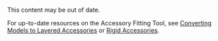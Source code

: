 This content may be out of date. 

For up-to-date resources on the Accessory Fitting Tool, see [Converting Models to Layered Accessories](https://create.roblox.com/docs/pt-br/art/accessories/layered-clothing) or [Rigid Accessories](https://create.roblox.com/docs/avatar/accessories/rigid-accessories).
